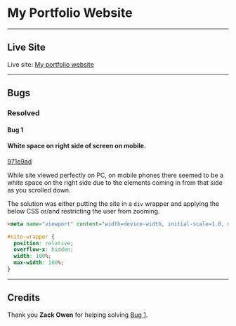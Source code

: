 # My Portfolio Website

---
## Live Site

Live site: [My portfolio website](https://bobwritescode.github.io/portfoli-website/)

---
## Bugs

### Resolved

#### Bug 1
#### White space on right side of screen on mobile.

[971e9ad](https://github.com/BobWritesCode/portfoli-website/commit/971e9ad173ab8d6dcd9ff69726bd38992226dcd1)

While site viewed perfectly on PC, on mobile phones there seemed to be a white space on the right side due to the elements coming in from that side as you scrolled down.

The solution was either putting the site in a `div` wrapper and applying the below CSS or/and restricting the user from zooming.

```html
<meta name="viewport" content="width=device-width, initial-scale=1.0, minimum-scale=1.0">
```

```css
#site-wrapper {
  position: relative;
  overflow-x: hidden;
  width: 100%;
  max-width: 100%;
}
```
---

## Credits

Thank you **Zack Owen** for helping solving [Bug 1](#Bug-1).
